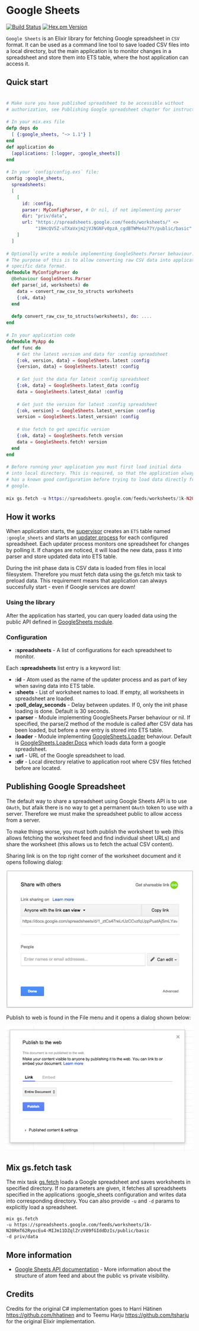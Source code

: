 # Google Sheets 

[![Build Status](https://travis-ci.org/GrandCru/GoogleSheets.svg?branch=master)](https://travis-ci.org/GrandCru/GoogleSheets)
[![Hex.pm Version](http://img.shields.io/hexpm/v/google_sheets.svg?style=flat)](https://hex.pm/packages/google_sheets)

`Google Sheets` is an Elixir library for fetching Google spreadsheet in `CSV` format. It can be used as a command line tool to save loaded CSV files into a local directory, but the main application is to monitor changes in a spreadsheet and store them into ETS table, where the host application can access it.

## Quick start

```elixir

# Make sure you have published spreadsheet to be accessible without 
# authorization, see Publishing Google spreadsheet chapter for instructions.

# In your mix.exs file
defp deps do
  [ {:google_sheets, "~> 1.1"} ]
end
def application do
  [applications: [:logger, :google_sheets]]
end

# In your `config/config.exs` file:
config :google_sheets,
  spreadsheets:
  [
    [    
      id: :config,
      parser: MyConfigParser, # Or nil, if not implementing parser
      dir: "priv/data",
      url: "https://spreadsheets.google.com/feeds/worksheets/" <>
           "19HcQV5Z-uTXaVxjm2jVJNGNFv0pzA_cgdBTWMe4a77Y/public/basic"
    ]
  ]

# Optionally write a module implementing GoogleSheets.Parser behaviour.
# The purpose of this is to allow converting raw CSV data into application
# specific data format.
defmodule MyConfigParser do
  @behaviour GoogleSheets.Parser
  def parse(_id, worksheets) do
    data = convert_raw_csv_to_structs worksheets
    {:ok, data}
  end

  defp convert_raw_csv_to_structs(worksheets), do: ....
end

# In your application code
defmodule MyApp do
  def func do
    # Get the latest version and data for :config spreadsheet
    {:ok, version, data} = GoogleSheets.latest :config
    {version, data} = GoogleSheets.latest! :config

    # Get just the data for latest :config spreadsheet
    {:ok, data} = GoogleSheets.latest_data :config
    data = GoogleSheets.latest_data! :config

    # Get just the version for latest :config spreadsheet 
    {:ok, version} = GoogleSheets.latest_version :config
    version = GoogleSheets.latest_version! :config

    # Use fetch to get specific version
    {:ok, data} = GoogleSheets.fetch version
    data = GoogleSheets.fetch! version
  end
end

# Before running your application you must first load initial data
# into local directory. This is required, so that the application always
# has a known good configuration before trying to load data directly from
# google.

mix gs.fetch -u https://spreadsheets.google.com/feeds/worksheets/1k-N20RmT62RyocEu4-MIJm11DZqlZrzV89fGIddDzIs/public/basic -d priv/data

```

## How it works

When application starts, the [supervisor](lib/google_sheets/supervisor.ex) creates an `ETS` table named `:google_sheets` and starts an [updater process](lib/google_sheets/updater.ex) for each configured spreadsheet. Each updater process monitors one spreadsheet for changes by polling it. If changes are noticed, it will load the new data, pass it into parser and store updated data into ETS table.

During the init phase data is CSV data is loaded from files in local filesystem. Therefore you must fetch data using the gs.fetch mix task to preload data. This requirement means that application can always succesfully start - even if Google services are down! 

### Using the library

After the application has started, you can query loaded data using the public API defined in [GoogleSheets module](doc/GoogleSheets.html).

### Configuration

* __:spreadsheets__ - A list of configurations for each spreadsheet to monitor.

Each __:spreadsheets__ list entry is a keyword list:

* __:id__ - Atom used as the name of the updater process and as part of key when saving data into ETS table.
* __:sheets__ - List of worksheet names to load. If empty, all worksheets in spreadsheet are loaded.
* __:poll_delay_seconds__ - Delay between updates. If 0, only the init phase loading is done. Default is 30 seconds.
* __:parser__ - Module implementing GoogleSheets.Parser behaviour or nil. If specified, the parse/2 method of the module is called after CSV data has been loaded, but before a new entry is stored into ETS table.
* __:loader__ - Module implementing [GoogleSheets.Loader](lib/google_sheets/loader.ex) behaviour. Default is [GoogleSheets.Loader.Docs](lib/google_sheets/loader/docs.ex) which loads data form a google spreadsheet.
* __:url__ - URL of the Google spreadsheet to load.
* __:dir__ - Local directory relative to application root where CSV files fetched before are located.

## Publishing Google Spreadsheet

The default way to share a spreadsheet using Google Sheets API is to use `OAuth`, but afaik there is no way to get a permanent `OAuth` token to use with a server. Therefore we must make the spreadsheet public to allow access from a server.

To make things worse, you must both publish the worksheet to web (this allows fetching the worksheet feed and find individual sheet URLs) and share the worksheet (this allows us to fetch the actual CSV content).

Sharing link is on the top right corner of the worksheet document and it opens following dialog:

![Sharing dialog](/docs/share_link.png)

Publish to web is found in the File menu and it opens a dialog shown below:

![Publish to Web](/docs/publish_to_web.png)

## Mix gs.fetch task

The mix task [gs.fetch](lib/mix/task/gs.fetch.ex) loads a Google spreadsheet and saves worksheets in specified directory. If no parameters are given, it fetches all spreadsheets specified in the applications :google_sheets configuration and writes data into corresponding directory. You can also provide `-u` and `-d` params to explicitly load a spreadsheet.

```
mix gs.fetch
-u https://spreadsheets.google.com/feeds/worksheets/1k-N20RmT62RyocEu4-MIJm11DZqlZrzV89fGIddDzIs/public/basic 
-d priv/data
```

## More information

* [Google Sheets API documentation](https://developers.google.com/google-apps/spreadsheets/) - More information about the structure of atom feed and about the public vs private visibility.

## Credits

Credits for the original C# implementation goes to Harri Hätinen https://github.com/hhatinen and to Teemu Harju https://github.com/tsharju for the original Elixir implementation.
